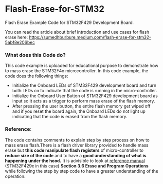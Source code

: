 # Flash-Erase-for-STM32
Flash Erase Example Code for STM32F429 Development Board.

You can read the article about brief introduction and use cases for flash erase here:
https://sumedhburbure.medium.com/flash-erase-for-stm32-5abf8e206bec

### What does this Code do?
This code example is uploaded for educational purpose to demonstrate how to mass erase the STM32F4x microcontroller.
In this code example, the code does the following things:
* Initialize the Onboard LEDs of STM32F429 development board and turn both LEDs on to indicate that the code is running in the micro-controller.
* Initialize the Onboard User Button of STM32F429 development board as input so it acts as a trigger to perform mass erase of the flash memory.
* After pressing the user button, the entire flash memory get wiped off and if you reset the board again, the Onboard LEDs do not light up indicating that the code is erased from the flash memory.

### Reference:
The code contains comments to explain step by step process on how to mass erase flash.There is a flash driver library provided to handle mass erase but __this code manipulate flash registers__ of micro-controller to __reduce size of the code__ and to have a __good understanding of what is happening under the hood.__
It is advisible to look at [reference manual](https://www.st.com/resource/en/reference_manual/dm00031020-stm32f405-415-stm32f407-417-stm32f427-437-and-stm32f429-439-advanced-arm-based-32-bit-mcus-stmicroelectronics.pdf) (STM32F429x in this case) __Section 3.6 Erase and Program Operations__ while following the step by step code to have a greater understanding of the operation.


